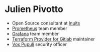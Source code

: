 # Julien Pivotto

- Open Source consultant at [Inuits](https://inuits)
- [Prometheus](https://github.com/prometheus) team member
- [Grafana](https://github.com/prometheus) team member
- [Terraform Provider for Gitlab](https://github.com/terraform-providers/terraform-providers-gitlab) maintainer
- [Vox Pupuli](https://github.com/voxpupuli) security officer
